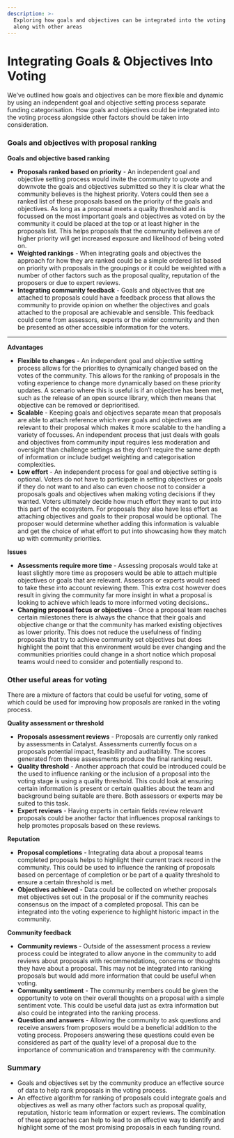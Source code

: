 ```yaml
---
description: >-
  Exploring how goals and objectives can be integrated into the voting process
  along with other areas
---
```


# Integrating Goals & Objectives Into Voting



We’ve outlined how goals and objectives can be more flexible and dynamic by using an independent goal and objective setting process separate funding categorisation. How goals and objectives could be integrated into the voting process alongside other factors should be taken into consideration.



### Goals and objectives with p**roposal ranking**

**Goals and objective based ranking**

* **Proposals ranked based on priority** - An independent goal and objective setting process would invite the community to upvote and downvote the goals and objectives submitted so they it is clear what the community believes is the highest priority. Voters could then see a ranked list of these proposals based on the priority of the goals and objectives. As long as a proposal meets a quality threshold and is focussed on the most important goals and objectives as voted on by the community it could be placed at the top or at least higher in the proposals list. This helps proposals that the community believes are of higher priority will get increased exposure and likelihood of being voted on.
* **Weighted rankings** - When integrating goals and objectives the approach for how they are ranked could be a simple ordered list based on priority with proposals in the groupings or it could be weighted with a number of other factors such as the proposal quality, reputation of the proposers or due to expert reviews.
* **Integrating community feedback** - Goals and objectives that are attached to proposals could have a feedback process that allows the community to provide opinion on whether the objectives and goals attached to the proposal are achievable and sensible. This feedback could come from assessors, experts or the wider community and then be presented as other accessible information for the voters.

****

**Advantages**

* **Flexible to changes** - An independent goal and objective setting process allows for the priorities to dynamically changed based on the votes of the community. This allows for the ranking of proposals in the voting experience to change more dynamically based on these priority updates. A scenario where this is useful is if an objective has been met, such as the release of an open source library, which then means that objective can be removed or deprioritised.
* **Scalable** - Keeping goals and objectives separate mean that proposals are able to attach reference which ever goals and objectives are relevant to their proposal which makes it more scalable to the handling a variety of focusses. An independent process that just deals with goals and objectives from community input requires less moderation and oversight than challenge settings as they don’t require the same depth of information or include budget weighting and categorisation complexities.
* **Low effort** - An independent process for goal and objective setting is optional. Voters do not have to participate in setting objectives or goals if they do not want to and also can even choose not to consider a proposals goals and objectives when making voting decisions if they wanted. Voters ultimately decide how much effort they want to put into this part of the ecosystem. For proposals they also have less effort as attaching objectives and goals to their proposal would be optional. The proposer would determine whether adding this information is valuable and get the choice of what effort to put into showcasing how they match up with community priorities.



**Issues**

* **Assessments require more time** - Assessing proposals would take at least slightly more time as proposers would be able to attach multiple objectives or goals that are relevant. Assessors or experts would need to take these into account reviewing them. This extra cost however does result in giving the community far more insight in what a proposal is looking to achieve which leads to more informed voting decisions..
* **Changing proposal focus or objectives** - Once a proposal team reaches certain milestones there is always the chance that their goals and objective change or that the community has marked existing objectives as lower priority. This does not reduce the usefulness of finding proposals that try to achieve community set objectives but does highlight the point that this environment would be ever changing and the communities priorities could change in a short notice which proposal teams would need to consider and potentially respond to.



### **Other useful areas for voting**

There are a mixture of factors that could be useful for voting, some of which could be used for improving how proposals are ranked in the voting process.



**Quality assessment or threshold**

* **Proposals assessment reviews** - Proposals are currently only ranked by assessments in Catalyst. Assessments currently focus on a proposals potential impact, feasibility and auditability. The scores generated from these assessments produce the final ranking result.
* **Quality threshold** - Another approach that could be introduced could be the used to influence ranking or the inclusion of a proposal into the voting stage is using a quality threshold. This could look at ensuring certain information is present or certain qualities about the team and background being suitable are there. Both assessors or experts may be suited to this task.
* **Expert reviews** - Having experts in certain fields review relevant proposals could be another factor that influences proposal rankings to help promotes proposals based on these reviews.



**Reputation**

* **Proposal completions** - Integrating data about a proposal teams completed proposals helps to highlight their current track record in the community. This could be used to influence the ranking of proposals based on percentage of completion or be part of a quality threshold to ensure a certain threshold is met.
* **Objectives achieved** - Data could be collected on whether proposals met objectives set out in the proposal or if the community reaches consensus on the impact of a completed proposal. This can be integrated into the voting experience to highlight historic impact in the community.



**Community feedback**

* **Community reviews** - Outside of the assessment process a review process could be integrated to allow anyone in the community to add reviews about proposals with recommendations, concerns or thoughts they have about a proposal. This may not be integrated into ranking proposals but would add more information that could be useful when voting.
* **Community sentiment** - The community members could be given the opportunity to vote on their overall thoughts on a proposal with a simple sentiment vote. This could be useful data just as extra information but also could be integrated into the ranking process.
* **Question and answers** - Allowing the community to ask questions and receive answers from proposers would be a beneficial addition to the voting process. Proposers answering these questions could even be considered as part of the quality level of a proposal due to the importance of communication and transparency with the community.



### Summary

* Goals and objectives set by the community produce an effective source of data to help rank proposals in the voting process.
* An effective algorithm for ranking of proposals could integrate goals and objectives as well as many other factors such as proposal quality, reputation, historic team information or expert reviews. The combination of these approaches can help to lead to an effective way to identify and highlight some of the most promising proposals in each funding round.
